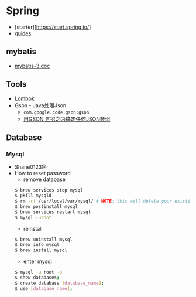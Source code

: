 # Spring
- [starter][https://start.spring.io/]
- [guides](https://spring.io/guides)

## mybatis
- [mybatis-3 doc](http://www.mybatis.org/mybatis-3/zh/index.html)

## Tools
- [Lombok](https://projectlombok.org/features/all)
- Gson - Java处理Json
    - `com.google.code.gson:gson`
    - [用GSON 五招之内搞定任何JSON数组](https://www.cnblogs.com/jianyungsun/p/6647203.html)

## Database

### Mysql
- Shane0123@
- How to reset password
    - remove database
    ```bash
    $ brew services stop mysql
    $ pkill mysqld
    $ rm -rf /usr/local/var/mysql/ # NOTE: this will delete your existing database!!!
    $ brew postinstall mysql
    $ brew services restart mysql
    $ mysql -uroot
    ```
    - reinstall
    ```bash
    $ brew uninstall mysql
    $ brew info mysql
    $ brew install mysql
    ```
    - enter mysql
    ```bash
    $ mysql -u root -p
    $ show databases;
    $ create database [database_name];
    $ use [database_name];
    ```